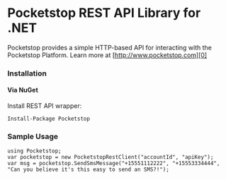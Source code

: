 # Pocketstop REST API Library for .NET

Pocketstop provides a simple HTTP-based API for interacting with the Pocketstop Platform. Learn more at [http://www.pocketstop.com][0]

### Installation

#### Via NuGet

Install REST API wrapper:

    Install-Package Pocketstop

### Sample Usage

    using Pocketstop;
    var pocketstop = new PocketstopRestClient("accountId", "apiKey");
    var msg = pocketstop.SendSmsMessage("+15551112222", "+15553334444", "Can you believe it's this easy to send an SMS?!");

[0]: http://www.Pocketstop.com